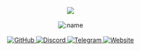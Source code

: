 <p align="center">
  <a href="https://discord.com/users/1213853205360943187" target="_blank"> 
    <img align="center" src="https://lanyard.kyrie25.dev/api/1213853205360943187?waveColor=222&waveSpotifyColor=212121&gradient=fff&borderRadius=25px&bg=000"/>
  </a>
  <br>
  <br>
  <img src="https://komarev.com/ghpvc/?username=wintercraxker&color=gray&style=plastic" alt=":name" />
  <br>
  <br>
  <a href="https://github.com/wintercraxker" target="_blank">
    <img src="https://img.shields.io/badge/-GitHub-black?style=plastic&logo=github&logoColor=white" alt="GitHub" />
  </a>
  <a href="https://discord.com/users/1213853205360943187" target="_blank">
    <img src="https://img.shields.io/badge/-Discord-black?style=plastic&logo=discord&logoColor=white" alt="Discord" />
  </a>
  <a href="https://t.me/shelljess" target="_blank">
    <img src="https://img.shields.io/badge/-Telegram-black?style=plastic&logo=telegram&logoColor=white" alt="Telegram" />
  </a>
 <a href="https://urhoeismine.live/" target="_blank">
  <img src="https://img.shields.io/badge/-Website-black?style=plastic&logo=opera&logoColor=white" alt="Website" />
 </a>
</p>
